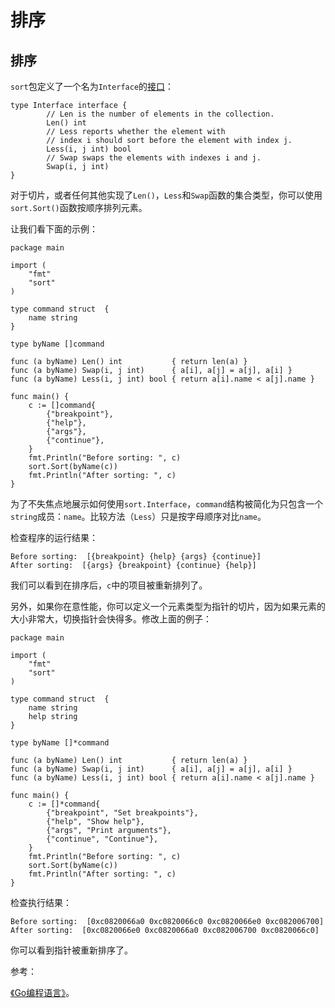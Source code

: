# 排序

## 排序

`sort`包定义了一个名为`Interface`的[接口](https://golang.org/pkg/sort/#Interface)：

```
type Interface interface {  
        // Len is the number of elements in the collection.  
        Len() int  
        // Less reports whether the element with  
        // index i should sort before the element with index j.  
        Less(i, j int) bool  
        // Swap swaps the elements with indexes i and j.  
        Swap(i, j int)  
} 
```

对于切片，或者任何其他实现了`Len()`，`Less`和`Swap`函数的集合类型，你可以使用`sort.Sort()`函数按顺序排列元素。

让我们看下面的示例：

```
package main

import (
    "fmt"
    "sort"
)

type command struct  {
    name string
}

type byName []command

func (a byName) Len() int           { return len(a) }
func (a byName) Swap(i, j int)      { a[i], a[j] = a[j], a[i] }
func (a byName) Less(i, j int) bool { return a[i].name < a[j].name }

func main() {
    c := []command{
        {"breakpoint"},
        {"help"},
        {"args"},
        {"continue"},
    }
    fmt.Println("Before sorting: ", c)
    sort.Sort(byName(c))
    fmt.Println("After sorting: ", c)
} 
```

为了不失焦点地展示如何使用`sort.Interface`，`command`结构被简化为只包含一个`string`成员：`name`。比较方法（`Less`）只是按字母顺序对比`name`。

检查程序的运行结果：

```
Before sorting:  [{breakpoint} {help} {args} {continue}]
After sorting:  [{args} {breakpoint} {continue} {help}] 
```

我们可以看到在排序后，`c`中的项目被重新排列了。

另外，如果你在意性能，你可以定义一个元素类型为指针的切片，因为如果元素的大小非常大，切换指针会快得多。修改上面的例子：

```
package main

import (
    "fmt"
    "sort"
)

type command struct  {
    name string
    help string
}

type byName []*command

func (a byName) Len() int           { return len(a) }
func (a byName) Swap(i, j int)      { a[i], a[j] = a[j], a[i] }
func (a byName) Less(i, j int) bool { return a[i].name < a[j].name }

func main() {
    c := []*command{
        {"breakpoint", "Set breakpoints"},
        {"help", "Show help"},
        {"args", "Print arguments"},
        {"continue", "Continue"},
    }
    fmt.Println("Before sorting: ", c)
    sort.Sort(byName(c))
    fmt.Println("After sorting: ", c)
} 
```

检查执行结果：

```
Before sorting:  [0xc0820066a0 0xc0820066c0 0xc0820066e0 0xc082006700]
After sorting:  [0xc0820066e0 0xc0820066a0 0xc082006700 0xc0820066c0] 
```

你可以看到指针被重新排序了。

参考：

[《Go编程语言》](http://www.gopl.io/)。
